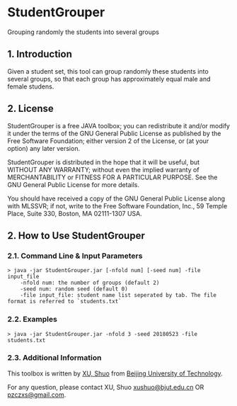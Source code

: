 # StudentGrouper
Grouping randomly the students into several groups

## 1. Introduction
Given a student set, this tool can group randomly these students into several groups, so that each group has approximately equal male and female studens.

## 2. License
StudentGrouper is a free JAVA toolbox; you can redistribute it and/or modify it under the terms of the GNU General Public License as published by the Free Software Foundation; either version 2 of the License, or (at your option) any later version.

StudentGrouper is distributed in the hope that it will be useful, but WITHOUT ANY WARRANTY; without even the implied warranty of MERCHANTABILITY or FITNESS FOR A PARTICULAR PURPOSE. See the GNU General Public License for more details.

You should have received a copy of the GNU General Public License along with MLSSVR; if not, write to the Free Software Foundation, Inc., 59 Temple Place, Suite 330, Boston, MA 02111-1307 USA.

## 2. How to Use StudentGrouper

### 2.1. Command Line & Input Parameters
```
> java -jar StudentGrouper.jar [-nfold num] [-seed num] -file input_file
    -nfold num: the number of groups (default 2)
    -seed num: random seed (default 0)
    -file input_file: student name list seperated by tab. The file format is referred to `students.txt`
```
### 2.2. Examples
```
> java -jar StudentGrouper.jar -nfold 3 -seed 20180523 -file students.txt
```

### 2.3. Additional Information

This toolbox is written by [XU, Shuo](http://54xushuo.net/wiki/) from [Beijing University of Technology](http://www.bjut.edu.cn). 

For any question, please contact XU, Shuo <xushuo@bjut.edu.cn> OR <pzczxs@gmail.com>.
